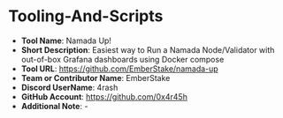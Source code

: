 # Tooling-And-Scripts

- **Tool Name**: Namada Up!
- **Short Description**: Easiest way to Run a Namada Node/Validator with out-of-box Grafana dashboards using Docker compose
- **Tool URL**: https://github.com/EmberStake/namada-up
- **Team or Contributor Name**: EmberStake
- **Discord UserName**: 4rash
- **GitHub Account**: https://github.com/0x4r45h
- **Additional Note**: -

